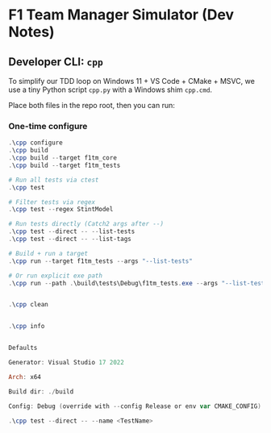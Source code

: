 # F1 Team Manager Simulator (Dev Notes)

## Developer CLI: `cpp`

To simplify our TDD loop on Windows 11 + VS Code + CMake + MSVC, we use a tiny Python script `cpp.py` with a Windows shim `cpp.cmd`.

Place both files in the repo root, then you can run:

### One-time configure
```powershell
.\cpp configure
.\cpp build
.\cpp build --target f1tm_core
.\cpp build --target f1tm_tests

# Run all tests via ctest
.\cpp test

# Filter tests via regex
.\cpp test --regex StintModel

# Run tests directly (Catch2 args after --)
.\cpp test --direct -- --list-tests
.\cpp test --direct -- --list-tags

# Build + run a target
.\cpp run --target f1tm_tests --args "--list-tests"

# Or run explicit exe path
.\cpp run --path .\build\tests\Debug\f1tm_tests.exe --args "--list-tests"


.\cpp clean


.\cpp info


Defaults

Generator: Visual Studio 17 2022

Arch: x64

Build dir: ./build

Config: Debug (override with --config Release or env var CMAKE_CONFIG)

.\cpp test --direct -- --name <TestName>


